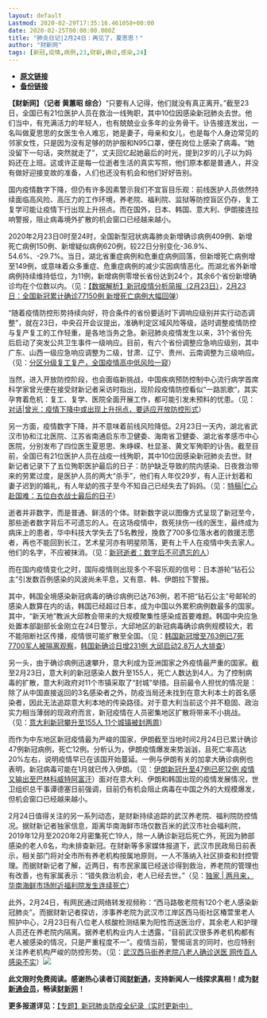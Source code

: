 ```yaml
---
layout: default
Lastmod: 2020-02-29T17:35:16.461058+00:00
date: 2020-02-25T00:00:00.000Z
title: "肺炎日记|2月24日：再见了，夏思思！"
author: "财新网"
tags: [新冠,疫情,病例,23,财新,确诊,感染,24]
---
```


* [**原文链接**](http://china.caixin.com/2020-02-25/101519864.html)
* [**备份链接**](http://archive.is/3wmOk)


**【财新网】（记者 黄蕙昭 综合）**“只要有人记得，他们就没有真正离开。”截至23日，全国已有21位医护人员在救治一线殉职，其中10位因感染新冠肺炎去世。他们当中，有充满活力的年轻人，也有兢兢业业多年的业务骨干。讣告接连发出，一名叫做夏思思的女医生令人难忘，她是妻子，母亲和女儿，也是每个人身边常见的邻家女性，只是因为没有足够的防护服和N95口罩，便在岗位上感染了病毒。“她没留下一句话，突然就走了”，丈夫回忆起她最后的时光，提到2岁的儿子以为妈妈还在上班。这或许正是每一位逝者生活的真实写照，他们原本都是普通人，并没有做好迎接变故的准备，人们也还没有机会和他们好好告别。

国内疫情数字下降，但仍有许多因素警示我们不宜盲目乐观：前线医护人员依然持续面临高风险、高压力的工作环境，养老院、福利院、监狱等防控盲区仍存，复工复学可能让疫情下行出现上升拐点。而在国外，日本、韩国、意大利、伊朗接连拉响警报，阻止病毒境外扩散的机会窗口已经越来越小。

2020年2月23日0时至24时，全国新型冠状病毒肺炎新增确诊病例409例、新增死亡病例150例、新增疑似病例620例，较22日分别变化-36.9%、54.6%、-29.7%。当日，湖北省重症病例和危重症病例回落，但新增死亡病例增至149例，或意味着众多重症、危重症病例的减少实因病情恶化。而湖北省外新增病例持续维持低位，为11例，新增病例零增长省份达到24个，其余6个省份新增确诊均在个位数以内。（见：[【数据解析】新冠疫情分析简报（2月23日）](http://database.caixin.com/2020-02-24/101519545.html)，[2月23日：全国新冠累计确诊77150例 新增死亡病例大幅回弹](http://china.caixin.com/2020-02-24/101519471.html)）

“随着疫情防控形势持续向好，符合条件的省份要适时下调响应级别并实行动态调整”，就在23日，中央召开会议提出，准确判定区域风险等级，适时调整疫情防控与复产复工的工作轻重，是各地当务之急。新冠肺炎疫情发生以来，31个省份先后启动了突发公共卫生事件一级响应。目前，有六个省份调整应急响应级别，其中广东、山西一级应急响应调整为二级，甘肃、辽宁、贵州、云南调整为三级响应。（见：[分区分级复工复产，全国疫情高中低风险一窥](http://china.caixin.com/2020-02-24/101519722.html)）

当然，进入开放防控阶段，也会面临新挑战，中国疾病预防控制中心流行病学首席科学家曾光便在接受财新记者采访时指出，现阶段疫情防控看似“一路凯歌”，其实孕育着危机：复工、复学、医院全面开展工作，都可能引发未预料的忧患。（见：[对话|曾光：疫情下降中或出现上升拐点，要适应开放防控形式](http://china.caixin.com/2020-02-24/101519772.html)）

另一方面，疫情数字下降，并不意味着前线风险降低。2月23日一天内，湖北省武汉市协和江北医院、江苏省南通启东市卫健委、海南省卫健委、湖北省孝感市中心医院，分别发布了四位医生夏思思、朱峥嵘、杜显圣、黄文军殉职的讣告。截至目前，全国已有21位医护人员在战疫一线殉职，其中10位因感染新冠肺炎去世。财新记者记录下了五位殉职医护最后的日子：防护缺乏导致的院内感染、日夜救治带来的劳累过度，是医护人员的两大“杀手”，他们有人年仅29岁，有人正计划着和妻子迟到的婚礼，有人年幼的孩子至今不知自己已经失去了妈妈。（见：[特稿|仁心赴国难：五位白衣战士最后的日子](http://china.caixin.com/2020-02-24/101519796.html)）

逝者并非数字，而是普通、鲜活的个体。财新数字说以图像方式呈现了新冠至今，那些逝者数字背后不可遗忘的人。在这场疫情中，救死扶伤一线的医生，最终成为病床上的患者，华中科技大学失去了5名教授，挽救了700多位落水者的救援志愿者，再也不能回到长江，艺术星河亦有明星陨落，更有上千人在疫情中失去家人。他们的名字，不应被抹消。（见：[新冠逝者：数字后不可遗忘的人](http://datanews.caixin.com/2020-02-23/101519289.html)）

而在国内疫情变化之时，国际疫情则出现多个不容乐观的信号：日本游轮“钻石公主”引发数百例感染的风波尚未平息，又有意、韩、伊朗拉下警报。

其中，韩国全境感染新冠病毒的确诊病例已达763例，若不把“钻石公主”号邮轮的感染人数算在内的话，韩国已经超过日本，成为中国以外累积病例数最多的国家。其中，“新天地”教派大邱教会带来的大规模聚集性感染成首要难题。韩国中央应急处置本部副部长金刚立在24日警示，大邱地区的新冠病毒确诊病例规模较大，若不能阻断社区传播，疫情很可能扩散至全国。（见：[韩国新冠增至763例已7死 7700军人被隔离观察](http://international.caixin.com/2020-02-24/101519478.html)，[韩国新确诊日增231例 大邱启动2.8万人大排查](http://international.caixin.com/2020-02-24/101519677.html)）

另一头，由于确诊病例迅速攀升，意大利成为亚洲国家之外疫情最严重的国家。截至2月23日，意大利的新冠感染人数升至155人，死亡人数达到4人。为了控制病毒的扩散，意大利政府对11个市镇采取了“封城”举措。目前最令人担忧的情况是：除了从中国直接返回的3名感染者之外，防疫当局还未找到在意大利本土的首名感染者，因此无法追踪意大利本地的传染路径。对于意大利当前这个并不稳固、政治实力相当薄弱的现政府而言，新冠疫情在人员密集地区扩散将带来不小挑战。（见：[意大利新冠攀升至155人 11个城镇被封两周](http://international.caixin.com/2020-02-24/101519535.html)）

而作为中东地区新冠疫情最为严峻的国家，伊朗截至当地时间2月24日已累计确诊47例新冠病例，死亡12例。分析认为，伊朗疫情爆发来势汹汹，且死亡率高达20%左右，说明疫情早已在该国开始蔓延。一例与伊朗有关的加拿大确诊病例也表明，新冠病毒可能在1月就已传入伊朗。（见：[伊朗新冠升至47例已死12例 疫情又输出至巴林科威特阿富汗](http://international.caixin.com/2020-02-24/101519492.html)）面对在意大利、伊朗和韩国出现的疫情发展情况，世卫组织总干事谭德塞日前强调，目前仍有机会阻止病毒在中国之外的大规模爆发，但机会窗口已经越来越小。

2月24日值得关注的另一系列动态，是财新持续追踪的武汉养老院、福利院防控情况。据财新记者独家信息，距离华南海鲜市场仅数百米的武汉市社会福利院，2019年12月至2020年2月密集死亡19人，除一人确诊新冠后死亡外，死因为肺部感染的老人6名，均未排查新冠。在财新等多家媒体报道下，武汉市民政局日前表示，相关部门将对全市所有养老机构按属地原则，一人不落纳入社区排查和封控管理。而据财新记者了解，近两日，有市民家属已经送诊得到救治，养老院的管理也有改善，也有家属表示：“错失救治机会，老人已经去世。”（见：[独家 | 两月来，华南海鲜市场附近福利院发生连续死亡](http://www.caixin.com/2020-02-24/101519505.html)）

此外，2月24日，有网民通过网络转发视频称：“西马路敬老院有120个老人感染新冠肺炎”。而据财新记者探访，涉事养老院为武汉市江岸区西马街社区椿萱里老人照护中心，2月23日有八位老人核酸检测结果为阳性而送医治疗，其余老人和护理人员还在养老院内隔离。据养老机构业内人士透露，“目前武汉很多养老机构都有老人被感染的情况，只是严重程度不一”。疫情当前，警惕谣言的同时，也应特别关注养老机构严峻的防控形势。（见：[武汉西马街养老院八老人确诊送医 网传百人感染不实](http://china.caixin.com/2020-02-24/101519844.html)）[![](/images/post/d02a42d9cb3dec9320e5f550278911c7.ico)](http://china.caixin.com/2020-02-25/101519864.html)

**此文限时免费阅读。感谢热心读者订阅[财新通](http://mall.caixin.com/mall/web/product/product.html?id=733&originReferrer=appfree&channelSource=appfree)，支持新闻人一线探求真相！成为[财新通会员](http://mall.caixin.com/mall/web/list/list.html?type=127&originReferrer=appfree&channelSource=appfree)，畅读[财新网](https://datayi.cn/1lnZaaidYRRn)！**

**更多报道详见：**[【专题】新冠肺炎防疫全纪录（实时更新中）](http://m.app.caixin.com/m_topic_detail/1473.html)

